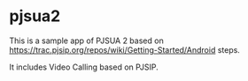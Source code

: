 # pjsua2
This is a sample app of PJSUA 2 based on https://trac.pjsip.org/repos/wiki/Getting-Started/Android steps.

It includes Video Calling based on PJSIP. 
